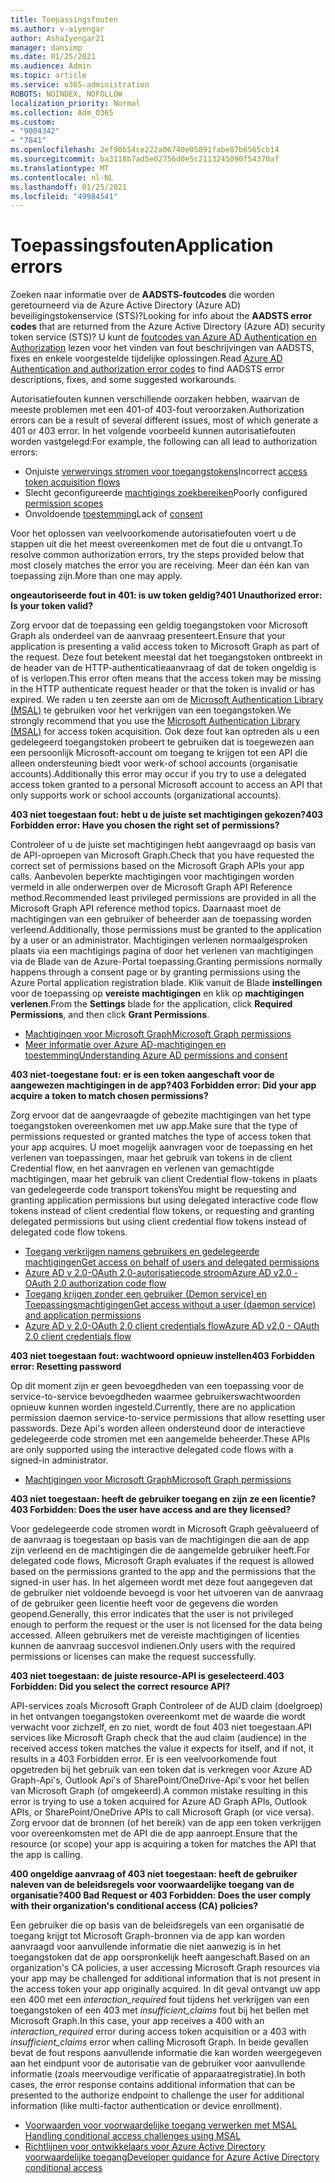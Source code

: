 ```yaml
---
title: Toepassingsfouten
ms.author: v-aiyengar
author: AshaIyengar21
manager: dansimp
ms.date: 01/25/2021
ms.audience: Admin
ms.topic: article
ms.service: o365-administration
ROBOTS: NOINDEX, NOFOLLOW
localization_priority: Normal
ms.collection: Adm_O365
ms.custom:
- "9004342"
- "7841"
ms.openlocfilehash: 2ef90b54ce222a06740e05891fabe87b6565cb14
ms.sourcegitcommit: ba3118b7ad5e02756d0e5c2113245090f54370af
ms.translationtype: MT
ms.contentlocale: nl-NL
ms.lasthandoff: 01/25/2021
ms.locfileid: "49984541"
---
```

# <a name="application-errors"></a><span data-ttu-id="c653f-102">Toepassingsfouten</span><span class="sxs-lookup"><span data-stu-id="c653f-102">Application errors</span></span>

<span data-ttu-id="c653f-103">Zoeken naar informatie over de **AADSTS-foutcodes** die worden geretourneerd via de Azure Active Directory (Azure AD) beveiligingstokenservice (STS)?</span><span class="sxs-lookup"><span data-stu-id="c653f-103">Looking for info about the **AADSTS error codes** that are returned from the Azure Active Directory (Azure AD) security token service (STS)?</span></span> <span data-ttu-id="c653f-104">U kunt de [foutcodes van Azure AD Authentication en Authorization](https://docs.microsoft.com/azure/active-directory/develop/reference-aadsts-error-codes) lezen voor het vinden van fout beschrijvingen van AADSTS, fixes en enkele voorgestelde tijdelijke oplossingen.</span><span class="sxs-lookup"><span data-stu-id="c653f-104">Read [Azure AD Authentication and authorization error codes](https://docs.microsoft.com/azure/active-directory/develop/reference-aadsts-error-codes) to find AADSTS error descriptions, fixes, and some suggested workarounds.</span></span>

<span data-ttu-id="c653f-105">Autorisatiefouten kunnen verschillende oorzaken hebben, waarvan de meeste problemen met een 401-of 403-fout veroorzaken.</span><span class="sxs-lookup"><span data-stu-id="c653f-105">Authorization errors can be a result of several different issues, most of which generate a 401 or 403 error.</span></span> <span data-ttu-id="c653f-106">In het volgende voorbeeld kunnen autorisatiefouten worden vastgelegd:</span><span class="sxs-lookup"><span data-stu-id="c653f-106">For example, the following can all lead to authorization errors:</span></span>

- <span data-ttu-id="c653f-107">Onjuiste [verwervings stromen voor toegangstokens](https://docs.microsoft.com/azure/active-directory/develop/reference-aadsts-error-codes)</span><span class="sxs-lookup"><span data-stu-id="c653f-107">Incorrect [access token acquisition flows](https://docs.microsoft.com/azure/active-directory/develop/reference-aadsts-error-codes)</span></span> 
- <span data-ttu-id="c653f-108">Slecht geconfigureerde [machtigings zoekbereiken](https://docs.microsoft.com/azure/active-directory/develop/active-directory-v2-scopes)</span><span class="sxs-lookup"><span data-stu-id="c653f-108">Poorly configured [permission scopes](https://docs.microsoft.com/azure/active-directory/develop/active-directory-v2-scopes)</span></span> 
- <span data-ttu-id="c653f-109">Onvoldoende [toestemming](https://docs.microsoft.com/azure/active-directory/develop/active-directory-devhowto-multi-tenant-overview#understanding-user-and-admin-consent)</span><span class="sxs-lookup"><span data-stu-id="c653f-109">Lack of [consent](https://docs.microsoft.com/azure/active-directory/develop/active-directory-devhowto-multi-tenant-overview#understanding-user-and-admin-consent)</span></span>

<span data-ttu-id="c653f-110">Voor het oplossen van veelvoorkomende autorisatiefouten voert u de stappen uit die het meest overeenkomen met de fout die u ontvangt.</span><span class="sxs-lookup"><span data-stu-id="c653f-110">To resolve common authorization errors, try the steps provided below that most closely matches the error you are receiving.</span></span> <span data-ttu-id="c653f-111">Meer dan één kan van toepassing zijn.</span><span class="sxs-lookup"><span data-stu-id="c653f-111">More than one may apply.</span></span>

<span data-ttu-id="c653f-112">**ongeautoriseerde fout in 401: is uw token geldig?**</span><span class="sxs-lookup"><span data-stu-id="c653f-112">**401 Unauthorized error: Is your token valid?**</span></span>

<span data-ttu-id="c653f-113">Zorg ervoor dat de toepassing een geldig toegangstoken voor Microsoft Graph als onderdeel van de aanvraag presenteert.</span><span class="sxs-lookup"><span data-stu-id="c653f-113">Ensure that your application is presenting a valid access token to Microsoft Graph as part of the request.</span></span> <span data-ttu-id="c653f-114">Deze fout betekent meestal dat het toegangstoken ontbreekt in de header van de HTTP-authenticatieaanvraag of dat de token ongeldig is of is verlopen.</span><span class="sxs-lookup"><span data-stu-id="c653f-114">This error often means that the access token may be missing in the HTTP authenticate request header or that the token is invalid or has expired.</span></span> <span data-ttu-id="c653f-115">We raden u ten zeerste aan om de [Microsoft Authentication Library (MSAL)](https://docs.microsoft.com/azure/active-directory/develop/msal-overview) te gebruiken voor het verkrijgen van een toegangstoken.</span><span class="sxs-lookup"><span data-stu-id="c653f-115">We strongly recommend that you use the [Microsoft Authentication Library (MSAL)](https://docs.microsoft.com/azure/active-directory/develop/msal-overview) for access token acquisition.</span></span> <span data-ttu-id="c653f-116">Ook deze fout kan optreden als u een gedelegeerd toegangstoken probeert te gebruiken dat is toegewezen aan een persoonlijk Microsoft-account om toegang te krijgen tot een API die alleen ondersteuning biedt voor werk-of school accounts (organisatie accounts).</span><span class="sxs-lookup"><span data-stu-id="c653f-116">Additionally this error may occur if you try to use a delegated access token granted to a personal Microsoft account to access an API that only supports work or school accounts (organizational accounts).</span></span>

<span data-ttu-id="c653f-117">**403 niet toegestaan fout: hebt u de juiste set machtigingen gekozen?**</span><span class="sxs-lookup"><span data-stu-id="c653f-117">**403 Forbidden error: Have you chosen the right set of permissions?**</span></span>

<span data-ttu-id="c653f-118">Controleer of u de juiste set machtigingen hebt aangevraagd op basis van de API-oproepen van Microsoft Graph.</span><span class="sxs-lookup"><span data-stu-id="c653f-118">Check that you have requested the correct set of permissions based on the Microsoft Graph APIs your app calls.</span></span> <span data-ttu-id="c653f-119">Aanbevolen beperkte machtigingen voor machtigingen worden vermeld in alle onderwerpen over de Microsoft Graph API Reference method.</span><span class="sxs-lookup"><span data-stu-id="c653f-119">Recommended least privileged permissions are provided in all the Microsoft Graph API reference method topics.</span></span> <span data-ttu-id="c653f-120">Daarnaast moet de machtigingen van een gebruiker of beheerder aan de toepassing worden verleend.</span><span class="sxs-lookup"><span data-stu-id="c653f-120">Additionally, those permissions must be granted to the application by a user or an administrator.</span></span> <span data-ttu-id="c653f-121">Machtigingen verlenen normaalgesproken plaats via een machtigings pagina of door het verlenen van machtigingen via de Blade van de Azure-Portal toepassing.</span><span class="sxs-lookup"><span data-stu-id="c653f-121">Granting permissions normally happens through a consent page or by granting permissions using the Azure Portal application registration blade.</span></span> <span data-ttu-id="c653f-122">Klik vanuit de Blade **instellingen** voor de toepassing op **vereiste machtigingen** en klik op **machtigingen verlenen**.</span><span class="sxs-lookup"><span data-stu-id="c653f-122">From the **Settings** blade for the application, click **Required Permissions**, and then click **Grant Permissions**.</span></span>

- [<span data-ttu-id="c653f-123">Machtigingen voor Microsoft Graph</span><span class="sxs-lookup"><span data-stu-id="c653f-123">Microsoft Graph permissions</span></span>](https://docs.microsoft.com/graph/permissions-reference) 
- [<span data-ttu-id="c653f-124">Meer informatie over Azure AD-machtigingen en toestemming</span><span class="sxs-lookup"><span data-stu-id="c653f-124">Understanding Azure AD permissions and consent</span></span>](https://docs.microsoft.com/azure/active-directory/develop/v2-permissions-and-consent) 

<span data-ttu-id="c653f-125">**403 niet-toegestane fout: er is een token aangeschaft voor de aangewezen machtigingen in de app?**</span><span class="sxs-lookup"><span data-stu-id="c653f-125">**403 Forbidden error: Did your app acquire a token to match chosen permissions?**</span></span>

<span data-ttu-id="c653f-126">Zorg ervoor dat de aangevraagde of gebezite machtigingen van het type toegangstoken overeenkomen met uw app.</span><span class="sxs-lookup"><span data-stu-id="c653f-126">Make sure that the type of permissions requested or granted matches the type of access token that your app acquires.</span></span> <span data-ttu-id="c653f-127">U moet mogelijk aanvragen voor de toepassing en het verlenen van toepassingen, maar het gebruik van tokens in de client Credential flow, en het aanvragen en verlenen van gemachtigde machtigingen, maar het gebruik van client Credential flow-tokens in plaats van gedelegeerde code transport tokens</span><span class="sxs-lookup"><span data-stu-id="c653f-127">You might be requesting and granting application permissions but using delegated interactive code flow tokens instead of client credential flow tokens, or requesting and granting delegated permissions but using client credential flow tokens instead of delegated code flow tokens.</span></span>

- [<span data-ttu-id="c653f-128">Toegang verkrijgen namens gebruikers en gedelegeerde machtigingen</span><span class="sxs-lookup"><span data-stu-id="c653f-128">Get access on behalf of users and delegated permissions</span></span>](https://docs.microsoft.com/graph/auth_v2_user) 
- [<span data-ttu-id="c653f-129">Azure AD v 2.0-OAuth 2,0-autorisatiecode stroom</span><span class="sxs-lookup"><span data-stu-id="c653f-129">Azure AD v2.0 - OAuth 2.0 authorization code flow</span></span>](https://docs.microsoft.com/azure/active-directory/develop/v2-oauth2-auth-code-flow) 
- [<span data-ttu-id="c653f-130">Toegang krijgen zonder een gebruiker (Demon service) en Toepassingsmachtigingen</span><span class="sxs-lookup"><span data-stu-id="c653f-130">Get access without a user (daemon service) and application permissions</span></span>](https://docs.microsoft.com/graph/auth_v2_service) 
- [<span data-ttu-id="c653f-131">Azure AD v 2.0-OAuth 2,0 client credentials flow</span><span class="sxs-lookup"><span data-stu-id="c653f-131">Azure AD v2.0 - OAuth 2.0 client credentials flow</span></span>](https://docs.microsoft.com/azure/active-directory/develop/v2-oauth2-client-creds-grant-flow) 

<span data-ttu-id="c653f-132">**403 niet toegestaan fout: wachtwoord opnieuw instellen**</span><span class="sxs-lookup"><span data-stu-id="c653f-132">**403 Forbidden error: Resetting password**</span></span>

<span data-ttu-id="c653f-133">Op dit moment zijn er geen bevoegdheden van een toepassing voor de service-to-service bevoegdheden waarmee gebruikerswachtwoorden opnieuw kunnen worden ingesteld.</span><span class="sxs-lookup"><span data-stu-id="c653f-133">Currently, there are no application permission daemon service-to-service permissions that allow resetting user passwords.</span></span> <span data-ttu-id="c653f-134">Deze Api's worden alleen ondersteund door de interactieve gedelegeerde code stromen met een aangemelde beheerder.</span><span class="sxs-lookup"><span data-stu-id="c653f-134">These APIs are only supported using the interactive delegated code flows with a signed-in administrator.</span></span>

- [<span data-ttu-id="c653f-135">Machtigingen voor Microsoft Graph</span><span class="sxs-lookup"><span data-stu-id="c653f-135">Microsoft Graph permissions</span></span>](https://docs.microsoft.com/graph/permissions-reference)

<span data-ttu-id="c653f-136">**403 niet toegestaan: heeft de gebruiker toegang en zijn ze een licentie?**</span><span class="sxs-lookup"><span data-stu-id="c653f-136">**403 Forbidden: Does the user have access and are they licensed?**</span></span>

<span data-ttu-id="c653f-137">Voor gedelegeerde code stromen wordt in Microsoft Graph geëvalueerd of de aanvraag is toegestaan op basis van de machtigingen die aan de app zijn verleend en de machtigingen die de aangemelde gebruiker heeft.</span><span class="sxs-lookup"><span data-stu-id="c653f-137">For delegated code flows, Microsoft Graph evaluates if the request is allowed based on the permissions granted to the app and the permissions that the signed-in user has.</span></span> <span data-ttu-id="c653f-138">In het algemeen wordt met deze fout aangegeven dat de gebruiker niet voldoende bevoegd is voor het uitvoeren van de aanvraag of de gebruiker geen licentie heeft voor de gegevens die worden geopend.</span><span class="sxs-lookup"><span data-stu-id="c653f-138">Generally, this error indicates that the user is not privileged enough to perform the request or the user is not licensed for the data being accessed.</span></span> <span data-ttu-id="c653f-139">Alleen gebruikers met de vereiste machtigingen of licenties kunnen de aanvraag succesvol indienen.</span><span class="sxs-lookup"><span data-stu-id="c653f-139">Only users with the required permissions or licenses can make the request successfully.</span></span>

<span data-ttu-id="c653f-140">**403 niet toegestaan: de juiste resource-API is geselecteerd.**</span><span class="sxs-lookup"><span data-stu-id="c653f-140">**403 Forbidden: Did you select the correct resource API?**</span></span>

<span data-ttu-id="c653f-141">API-services zoals Microsoft Graph Controleer of de AUD claim (doelgroep) in het ontvangen toegangstoken overeenkomt met de waarde die wordt verwacht voor zichzelf, en zo niet, wordt de fout 403 niet toegestaan.</span><span class="sxs-lookup"><span data-stu-id="c653f-141">API services like Microsoft Graph check that the aud claim (audience) in the received access token matches the value it expects for itself, and if not, it results in a 403 Forbidden error.</span></span> <span data-ttu-id="c653f-142">Er is een veelvoorkomende fout opgetreden bij het gebruik van een token dat is verkregen voor Azure AD Graph-Api's, Outlook Api's of SharePoint/OneDrive-Api's voor het bellen van Microsoft Graph (of omgekeerd).</span><span class="sxs-lookup"><span data-stu-id="c653f-142">A common mistake resulting in this error is trying to use a token acquired for Azure AD Graph APIs, Outlook APIs, or SharePoint/OneDrive APIs to call Microsoft Graph (or vice versa).</span></span> <span data-ttu-id="c653f-143">Zorg ervoor dat de bronnen (of het bereik) van de app een token verkrijgen voor overeenkomsten met de API die de app aanroept.</span><span class="sxs-lookup"><span data-stu-id="c653f-143">Ensure that the resource (or scope) your app is acquiring a token for matches the API that the app is calling.</span></span>

<span data-ttu-id="c653f-144">**400 ongeldige aanvraag of 403 niet toegestaan: heeft de gebruiker naleven van de beleidsregels voor voorwaardelijke toegang van de organisatie?**</span><span class="sxs-lookup"><span data-stu-id="c653f-144">**400 Bad Request or 403 Forbidden: Does the user comply with their organization's conditional access (CA) policies?**</span></span>

<span data-ttu-id="c653f-145">Een gebruiker die op basis van de beleidsregels van een organisatie de toegang krijgt tot Microsoft Graph-bronnen via de app kan worden aanvraagd voor aanvullende informatie die niet aanwezig is in het toegangstoken dat de app oorspronkelijk heeft aangeschaft.</span><span class="sxs-lookup"><span data-stu-id="c653f-145">Based on an organization's CA policies, a user accessing Microsoft Graph resources via your app may be challenged for additional information that is not present in the access token your app originally acquired.</span></span> <span data-ttu-id="c653f-146">In dit geval ontvangt uw app een 400 met een *interaction_required* fout tijdens het verkrijgen van een toegangstoken of een 403 met *insufficient_claims* fout bij het bellen met Microsoft Graph.</span><span class="sxs-lookup"><span data-stu-id="c653f-146">In this case, your app receives a 400 with an *interaction_required* error during access token acquisition or a 403 with *insufficient_claims* error when calling Microsoft Graph.</span></span> <span data-ttu-id="c653f-147">In beide gevallen bevat de fout respons aanvullende informatie die kan worden weergegeven aan het eindpunt voor de autorisatie van de gebruiker voor aanvullende informatie (zoals meervoudige verificatie of apparaatregistratie).</span><span class="sxs-lookup"><span data-stu-id="c653f-147">In both cases, the error response contains additional information that can be presented to the authorize endpoint to challenge the user for additional information (like multi-factor authentication or device enrollment).</span></span>

- [<span data-ttu-id="c653f-148">Voorwaarden voor voorwaardelijke toegang verwerken met MSAL </span><span class="sxs-lookup"><span data-stu-id="c653f-148">Handling conditional access challenges using MSAL </span></span>](https://docs.microsoft.com/azure/active-directory/develop/msal-handling-exceptions#conditional-access-and-claims-challenges)
- [<span data-ttu-id="c653f-149">Richtlijnen voor ontwikkelaars voor Azure Active Directory voorwaardelijke toegang</span><span class="sxs-lookup"><span data-stu-id="c653f-149">Developer guidance for Azure Active Directory conditional access</span></span>](https://docs.microsoft.com/azure/active-directory/develop/conditional-access-dev-guide)

